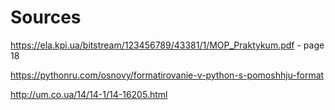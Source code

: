 # Sources

https://ela.kpi.ua/bitstream/123456789/43381/1/MOP_Praktykum.pdf - page 18

https://pythonru.com/osnovy/formatirovanie-v-python-s-pomoshhju-format

http://um.co.ua/14/14-1/14-16205.html